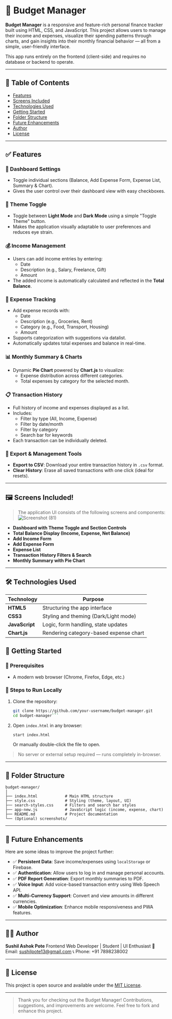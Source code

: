 # 💸 Budget Manager

**Budget Manager** is a responsive and feature-rich personal finance tracker built using HTML, CSS, and JavaScript. This project allows users to manage their income and expenses, visualize their spending patterns through charts, and gain insights into their monthly financial behavior — all from a simple, user-friendly interface.

This app runs entirely on the frontend (client-side) and requires no database or backend to operate.

---

## 📌 Table of Contents

- [Features](#features)
- [Screens Included](#screens-included)
- [Technologies Used](#technologies-used)
- [Getting Started](#getting-started)
- [Folder Structure](#folder-structure)
- [Future Enhancements](#future-enhancements)
- [Author](#author)
- [License](#license)

---

## ✅ Features

### 🔧 Dashboard Settings
- Toggle individual sections (Balance, Add Expense Form, Expense List, Summary & Chart).
- Gives the user control over their dashboard view with easy checkboxes.

### 🌙 Theme Toggle
- Toggle between **Light Mode** and **Dark Mode** using a simple "Toggle Theme" button.
- Makes the application visually adaptable to user preferences and reduces eye strain.

### 💰 Income Management
- Users can add income entries by entering:
  - Date
  - Description (e.g., Salary, Freelance, Gift)
  - Amount
- The added income is automatically calculated and reflected in the **Total Balance**.

### 💸 Expense Tracking
- Add expense records with:
  - Date
  - Description (e.g., Groceries, Rent)
  - Category (e.g., Food, Transport, Housing)
  - Amount
- Supports categorization with suggestions via datalist.
- Automatically updates total expenses and balance in real-time.

### 📊 Monthly Summary & Charts
- Dynamic **Pie Chart** powered by **Chart.js** to visualize:
  - Expense distribution across different categories.
  - Total expenses by category for the selected month.

### 📋 Transaction History
- Full history of income and expenses displayed as a list.
- Includes:
  - Filter by type (All, Income, Expense)
  - Filter by date/month
  - Filter by category
  - Search bar for keywords
- Each transaction can be individually deleted.

### 📎 Export & Management Tools
- **Export to CSV**: Download your entire transaction history in `.csv` format.
- **Clear History**: Erase all saved transactions with one click (ideal for resets).

---

## 🖼️ Screens Included!

> The application UI consists of the following screens and components:
> ![Screenshot (81)](https://github.com/user-attachments/assets/a6ca3914-c83e-4747-82e1-40e5acb772e0)


- **Dashboard with Theme Toggle and Section Controls**
- **Total Balance Display (Income, Expense, Net Balance)**
- **Add Income Form**
- **Add Expense Form**
- **Expense List**
- **Transaction History Filters & Search**
- **Monthly Summary with Pie Chart**

---

## 🛠 Technologies Used

| Technology   | Purpose                                  |
|--------------|-------------------------------------------|
| **HTML5**     | Structuring the app interface             |
| **CSS3**      | Styling and theming (Dark/Light mode)     |
| **JavaScript**| Logic, form handling, state updates       |
| **Chart.js**  | Rendering category-based expense chart    |

## 🚀 Getting Started

### 📁 Prerequisites
- A modern web browser (Chrome, Firefox, Edge, etc.)

### 🔧 Steps to Run Locally

1. Clone the repository:
   ```bash
   git clone https://github.com/your-username/budget-manager.git
   cd budget-manager```

2. Open `index.html` in any browser:

   ```bash
   start index.html
   ```

   Or manually double-click the file to open.

> No server or external setup required — runs completely in-browser.

---

## 📂 Folder Structure

```
budget-manager/
│
├── index.html            # Main HTML structure
├── style.css             # Styling (theme, layout, UI)
├── search-styles.css     # Filters and search bar styles
├── app-new.js            # JavaScript logic (income, expense, chart)
├── README.md             # Project documentation
└── (Optional) screenshots/
```

---

## 🌟 Future Enhancements

Here are some ideas to improve the project further:

* ✅ **Persistent Data**: Save income/expenses using `localStorage` or Firebase.
* ✅ **Authentication**: Allow users to log in and manage personal accounts.
* ✅ **PDF Report Generation**: Export monthly summaries to PDF.
* ✅ **Voice Input**: Add voice-based transaction entry using Web Speech API.
* ✅ **Multi-Currency Support**: Convert and view amounts in different currencies.
* ✅ **Mobile Optimization**: Enhance mobile responsiveness and PWA features.

---

## 👨‍💻 Author

**Sushil Ashok Pote**
Frontend Web Developer | Student | UI Enthusiast
📧 Email: [sushilpote13@gmail.com](mailto:sushilpote13@gmail.com)
📞 Phone: +91 7898238002

---

## 📄 License

This project is open source and available under the [MIT License](LICENSE).

---

> Thank you for checking out the Budget Manager! Contributions, suggestions, and improvements are welcome. Feel free to fork and enhance this project.

```
